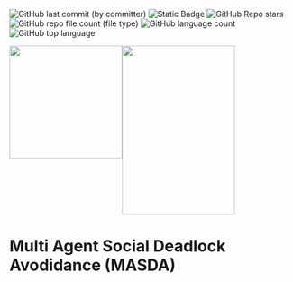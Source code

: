 ![GitHub last commit (by committer)](https://img.shields.io/github/last-commit/abj247/MASDA)
![Static Badge](https://img.shields.io/badge/Status-Incomplete-red)
![GitHub Repo stars](https://img.shields.io/github/stars/abj247/MASDA)
![GitHub repo file count (file type)](https://img.shields.io/github/directory-file-count/abj247/MASDA)
![GitHub language count](https://img.shields.io/github/languages/count/abj247/MASDA)
![GitHub top language](https://img.shields.io/github/languages/top/abj247/MASDA)

<div style="display: flex; flex-direction: row;">
    <img src="animations/CADRL_intersection.gif" width="200">
    <img src="animations/GT_QP_CBF_doorway.gif" width="200" height="300">
</div>


# Multi Agent Social Deadlock Avodidance (MASDA)
